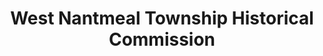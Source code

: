 ---
layout: repo
title: "West Nantmeal Township Historical Commission"
id: 13540
permalink: repos/13540/
---